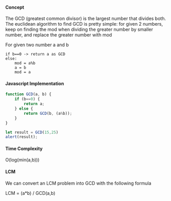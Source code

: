 #### Concept

The GCD (greatest common divisor) is the largest number that divides both. The euclidean algorithm to find GCD is pretty simple: for given 2 numbers, keep on finding the mod when dividing the greater number by smaller number, and replace the greater number with mod

For given two number a and b

```
if b==0 -> return a as GCD
else: 
    mod = a%b
    a = b
    mod = a
```

#### Javascript Implementation

```js
function GCD(a, b) {
	if (b==0) {
    	return a;
    } else {
    	return GCD(b, (a%b));
    } 
}

let result = GCD(15,25)
alert(result);
```

#### Time Complexity

O(log(min(a,b)))

#### LCM

We can convert an LCM problem into GCD with the following formula

LCM = (a*b) / GCD(a,b)


